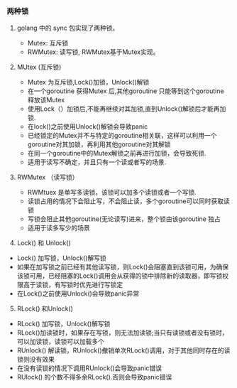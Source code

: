 ### 两种锁
 1. golang 中的 sync 包实现了两种锁。
    - Mutex: 互斥锁
    - RWMutex: 读写锁, RWMutex基于Mutex实现。 
    
 2. MUtex (互斥锁)
    - Mutex 为互斥锁,Lock()加锁，Unlock()解锁
    - 在一个goroutine 获得Mutex 后,其他goroutine 只能等到这个goroutine 释放该Mutex
    - 使用Lock（）加锁后,不能再继续对其加锁,直到Unlock()解锁后才能再加锁.
    - 在lock()之前使用Unlock()解锁会导致panic
    - 已经锁定的Mutex并不与特定的goroutine相关联，这样可以利用一个goroutine对其加锁，再利用其他goroutine对其解锁
    -  在同一个goroutine中的Mutex解锁之前再进行加锁，会导致死锁.
    - 适用于读写不确定，并且只有一个读或者写的场景.
    
 3. RWMutex （读写锁）
    -  RWMtuex 是单写多读锁，该锁可以加多个读锁或者一个写锁.
    - 读锁占用的情况下会阻止写，不会阻止读，多个goroutine可以同时获取读锁
    - 写锁会阻止其他goroutine(无论读写)进来，整个锁由该goroutine 独占
    - 适用于读多写少的场景
    
 4. Lock() 和 Unlock()
   - Lock() 加写锁，Unlock()解写锁
   - 如果在加写锁之前已经有其他读写锁，则Lock()会阻塞直到该锁可用，为确保该锁可用，已经阻塞的Lock()调用会从获得的锁中排除新的读取器，即写锁权限高于读锁，有写锁时优先进行写锁定
   - 在Lock()之前使用Unlock()会导致panic异常
   
 5. RLock() 和Unlock()
   - RLock() 加写锁，Unlock()解写锁
   - RLock()加读锁时，如果存在写锁，则无法加读锁;当只有读锁或者没有锁时，可以加读锁，读锁可以加载多个
   - RUnlock() 解读锁，RUnlock()撤销单次RLock()调用，对于其他同时存在的读锁则没有效果
   -  在没有读锁的情况下调用RUnlock()会导致panic错误
   - RUlock() 的个数不得多余RLock().否则会导致panic错误
      
   